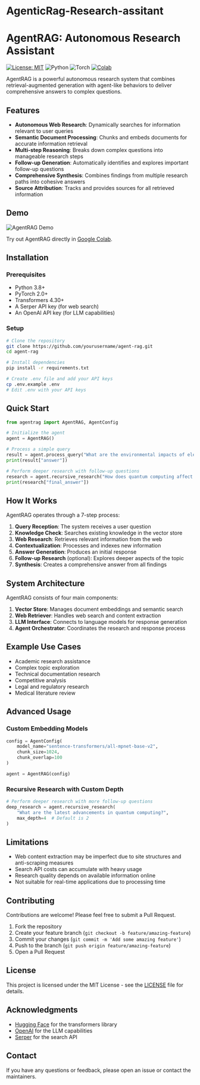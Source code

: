 # AgenticRag-Research-assitant
# AgentRAG: Autonomous Research Assistant

[![License: MIT](https://img.shields.io/badge/License-MIT-blue.svg)](https://opensource.org/licenses/MIT)
![Python](https://img.shields.io/badge/python-v3.8+-success.svg)
![Torch](https://img.shields.io/badge/PyTorch-2.0+-red.svg)
[![Colab](https://colab.research.google.com/assets/colab-badge.svg)](https://colab.research.google.com/github/yourusername/agent-rag/blob/main/AgentRAG_Colab.ipynb)

AgentRAG is a powerful autonomous research system that combines retrieval-augmented generation with agent-like behaviors to deliver comprehensive answers to complex questions.

## Features

- **Autonomous Web Research**: Dynamically searches for information relevant to user queries
- **Semantic Document Processing**: Chunks and embeds documents for accurate information retrieval
- **Multi-step Reasoning**: Breaks down complex questions into manageable research steps 
- **Follow-up Generation**: Automatically identifies and explores important follow-up questions
- **Comprehensive Synthesis**: Combines findings from multiple research paths into cohesive answers
- **Source Attribution**: Tracks and provides sources for all retrieved information

## Demo

![AgentRAG Demo](assets/agent-rag-demo.gif)

Try out AgentRAG directly in [Google Colab](https://colab.research.google.com/github/yourusername/agent-rag/blob/main/AgentRAG_Colab.ipynb).

## Installation

### Prerequisites

- Python 3.8+
- PyTorch 2.0+
- Transformers 4.30+
- A Serper API key (for web search)
- An OpenAI API key (for LLM capabilities)

### Setup

```bash
# Clone the repository
git clone https://github.com/yourusername/agent-rag.git
cd agent-rag

# Install dependencies
pip install -r requirements.txt

# Create .env file and add your API keys
cp .env.example .env
# Edit .env with your API keys
```

## Quick Start

```python
from agentrag import AgentRAG, AgentConfig

# Initialize the agent
agent = AgentRAG()

# Process a simple query
result = agent.process_query("What are the environmental impacts of electric vehicles?")
print(result["answer"])

# Perform deeper research with follow-up questions
research = agent.recursive_research("How does quantum computing affect cybersecurity?")
print(research["final_answer"])
```

## How It Works

AgentRAG operates through a 7-step process:

1. **Query Reception**: The system receives a user question
2. **Knowledge Check**: Searches existing knowledge in the vector store
3. **Web Research**: Retrieves relevant information from the web
4. **Contextualization**: Processes and indexes new information
5. **Answer Generation**: Produces an initial response
6. **Follow-up Research** (optional): Explores deeper aspects of the topic
7. **Synthesis**: Creates a comprehensive answer from all findings

## System Architecture

AgentRAG consists of four main components:

1. **Vector Store**: Manages document embeddings and semantic search
2. **Web Retriever**: Handles web search and content extraction
3. **LLM Interface**: Connects to language models for response generation
4. **Agent Orchestrator**: Coordinates the research and response process

## Example Use Cases

- Academic research assistance
- Complex topic exploration
- Technical documentation research
- Competitive analysis
- Legal and regulatory research
- Medical literature review

## Advanced Usage

### Custom Embedding Models

```python
config = AgentConfig(
    model_name="sentence-transformers/all-mpnet-base-v2",
    chunk_size=1024,
    chunk_overlap=100
)

agent = AgentRAG(config)
```

### Recursive Research with Custom Depth

```python
# Perform deeper research with more follow-up questions
deep_research = agent.recursive_research(
    "What are the latest advancements in quantum computing?",
    max_depth=4  # Default is 2
)
```

## Limitations

- Web content extraction may be imperfect due to site structures and anti-scraping measures
- Search API costs can accumulate with heavy usage
- Research quality depends on available information online
- Not suitable for real-time applications due to processing time

## Contributing

Contributions are welcome! Please feel free to submit a Pull Request.

1. Fork the repository
2. Create your feature branch (`git checkout -b feature/amazing-feature`)
3. Commit your changes (`git commit -m 'Add some amazing feature'`)
4. Push to the branch (`git push origin feature/amazing-feature`)
5. Open a Pull Request

## License

This project is licensed under the MIT License - see the [LICENSE](LICENSE) file for details.

## Acknowledgments

- [Hugging Face](https://huggingface.co/) for the transformers library
- [OpenAI](https://openai.com/) for the LLM capabilities
- [Serper](https://serper.dev/) for the search API

## Contact

If you have any questions or feedback, please open an issue or contact the maintainers.
